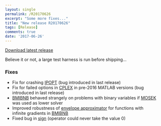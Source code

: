 ```yaml
---
layout: single
permalink: /R20170626
excerpt: "Some more fixes..."
title: "New release R20170626"
tags: [Release]
comments: true
date: '2017-06-26'
---
```


[Download latest release](/download)

Believe it or not, a large test harness is run before shipping...

### Fixes

* Fix for crashing [IPOPT](/solver/ipopt) (bug introduced in last release)
* Fix for failed options in [CPLEX](/solver/cplex) in pre-2016 MATLAB versions (bug introduced in last release)
* [BMIBNB](/solver/bmibnb) behaved strangely on problems with binary variables if [MOSEK](/solver/mosek) was used as lower solver
* Improved robustness of [envelope approximator](/tutorial/envelopesinbmibnb/) for functions with infinite gradients in [BMIBNB](/solver/bmibnb)
* Fixed bug in [sign](/command/sign) (operator could never take the value 0)


